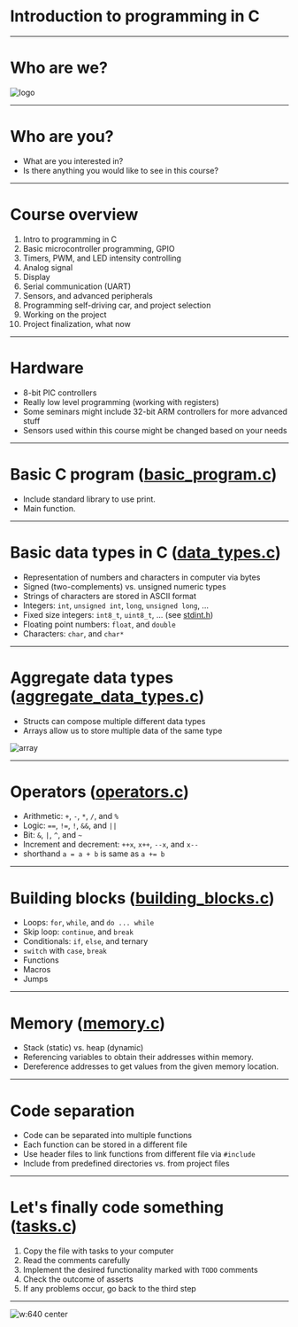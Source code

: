 # Introduction to programming in C

---

# Who are we?

![logo](https://emlab.fi.muni.cz/_media/wiki/logo.png)

---

# Who are you?
 - What are you interested in?
 - Is there anything you would like to see in this course?

---

# Course overview
 1. Intro to programming in C
 1. Basic microcontroller programming, GPIO
 1. Timers, PWM, and LED intensity controlling
 1. Analog signal
 1. Display
 1. Serial communication (UART)
 1. Sensors, and advanced peripherals
 1. Programming self-driving car, and project selection
 1. Working on the project
 1. Project finalization, what now

---

# Hardware
 - 8-bit PIC controllers
 - Really low level programming (working with registers)
 - Some seminars might include 32-bit ARM controllers for more advanced stuff
 - Sensors used within this course might be changed based on your needs

---

# Basic C program ([basic_program.c](https://github.com/Northeus/embedded_intro/tree/master/seminar01/code/basic_program.c))
 - Include standard library to use print.
 - Main function.

---

# Basic data types in C ([data_types.c](https://github.com/Northeus/embedded_intro/tree/master/seminar01/code/data_types.c))
 - Representation of numbers and characters in computer via bytes
 - Signed (two-complements) vs. unsigned numeric types
 - Strings of characters are stored in ASCII format
 - Integers: `int`, `unsigned int`, `long`, `unsigned long`, ...
 - Fixed size integers: `int8_t`, `uint8_t`, ... (see [stdint.h](https://en.cppreference.com/w/c/types/integer))
 - Floating point numbers: `float`, and `double`
 - Characters: `char`, and `char*`

---

# Aggregate data types ([aggregate_data_types.c](https://github.com/Northeus/embedded_intro/tree/master/seminar01/code/aggregate_data_types.c))
 - Structs can compose multiple different data types
 - Arrays allow us to store multiple data of the same type

![array](https://media.geeksforgeeks.org/wp-content/uploads/20230302091959/Arrays-in-C.png)

---

# Operators ([operators.c](https://github.com/Northeus/embedded_intro/tree/master/seminar01/code/operators.c))
 - Arithmetic: `+`, `-`, `*`, `/`, and `%`
 - Logic: `==`, `!=`, `!`, `&&`, and `||`
 - Bit: `&`, `|`, `^`, and `~`
 - Increment and decrement: `++x`, `x++`, `--x`, and `x--`
 - shorthand `a = a + b` is same as `a += b`

---

# Building blocks ([building_blocks.c](https://github.com/Northeus/embedded_intro/tree/master/seminar01/code/building_blocks.c))
 - Loops: `for`, `while`, and `do ... while`
 - Skip loop: `continue`, and `break`
 - Conditionals: `if`, `else`, and ternary
 - `switch` with `case`, `break`
 - Functions
 - Macros
 - Jumps

---

# Memory ([memory.c](https://github.com/Northeus/embedded_intro/tree/master/seminar01/code/memory.c))
 - Stack (static) vs. heap (dynamic)
 - Referencing variables to obtain their addresses within memory.
 - Dereference addresses to get values from the given memory location.

---

# Code separation
 - Code can be separated into multiple functions
 - Each function can be stored in a different file
 - Use header files to link functions from different file via `#include`
 - Include from predefined directories vs. from project files

---

# Let's finally code something ([tasks.c](https://github.com/Northeus/embedded_intro/tree/master/seminar01/code/tasks.c))
 1. Copy the file with tasks to your computer
 1. Read the comments carefully
 1. Implement the desired functionality marked with `TODO` comments
 1. Check the outcome of asserts
 1. If any problems occur, go back to the third step

---

<style>
    img[alt~="center"]
    {
        display: block;
        margin: 0 auto;
    }
</style>

![w:640 center](https://static.wikia.nocookie.net/multiversus/images/d/db/ROThumb_ThatsAllFolks.png)
